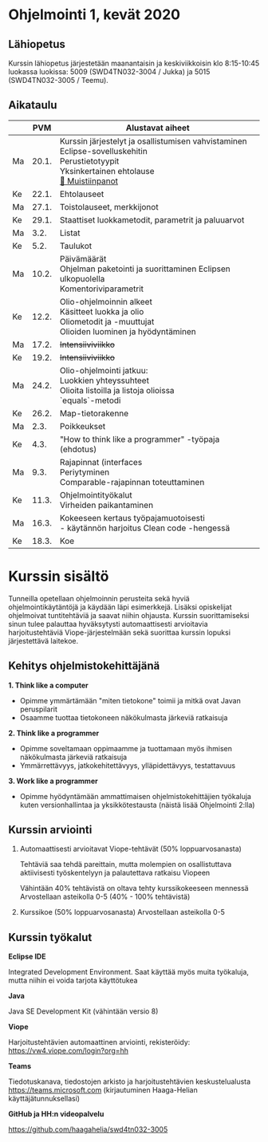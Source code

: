 # Ohjelmointi 1, kevät 2020

## Lähiopetus

Kurssin lähiopetus järjestetään maanantaisin ja keskiviikkoisin klo 8:15-10:45 luokassa luokissa: 5009 (SWD4TN032-3004 / Jukka) ja 5015 (SWD4TN032-3005 / Teemu).

## Aikataulu

<table>
    <thead>
        <tr>
            <th>&nbsp;</th>
            <th>PVM</th>
            <th>Alustavat aiheet</th>
        </tr>
    </thead>
    <tbody>
        <tr>
            <td>Ma</td>
            <td>20.1.</td>
            <td>
                Kurssin järjestelyt ja osallistumisen vahvistaminen<br />
                Eclipse-sovelluskehitin<br />
                Perustietotyypit<br />
                Yksinkertainen ehtolause<br />
                <a href="muistiinpanot/01_tietotyypit_ja_ehtolauseet.md">📝 Muistiinpanot</a>
            </td>
        </tr>
        <tr>
            <td>Ke</td>
            <td>22.1.</td>
            <td>Ehtolauseet</td>
        </tr>
        <tr>
            <td>Ma</td>
            <td>27.1.</td>
            <td>Toistolauseet, merkkijonot</td>
        </tr>
        <tr>
            <td>Ke</td>
            <td>29.1.</td>
            <td>Staattiset luokkametodit, parametrit ja paluuarvot</td>
        </tr>
        <tr>
            <td>Ma</td>
            <td>3.2.</td>
            <td>Listat</td>
        </tr>
        <tr>
            <td>Ke</td>
            <td>5.2.</td>
            <td>Taulukot</td>
        </tr>
        <tr>
            <td>Ma</td>
            <td>10.2.</td>
            <td>
                Päivämäärät<br />
                Ohjelman paketointi ja suorittaminen Eclipsen ulkopuolella<br />
                Komentoriviparametrit
            </td>
        </tr>
        <tr>
            <td>Ke</td>
            <td>12.2.</td>
            <td>
                Olio-ohjelmoinnin alkeet<br />
                Käsitteet luokka ja olio<br />
                Oliometodit ja -muuttujat<br />
                Olioiden luominen ja hyödyntäminen
            </td>
        </tr>
        <tr>
            <td>Ma</td>
            <td>17.2.</td>
            <td><del>Intensiiviviikko</del></td>
        </tr>
        <tr>
            <td>Ke</td>
            <td>19.2.</td>
            <td><del>Intensiiviviikko</del></td>
        </tr>
        <tr>
            <td>Ma</td>
            <td>24.2.</td>
            <td>
                Olio-ohjelmointi jatkuu:<br/>
                Luokkien yhteyssuhteet<br/>
                Olioita listoilla ja listoja olioissa<br/>
                `equals`-metodi
            </td>
        </tr>
        <tr>
            <td>Ke</td>
            <td>26.2.</td>
            <td>Map-tietorakenne</td>
        </tr>
        <tr>
            <td>Ma</td>
            <td>2.3.</td>
            <td>Poikkeukset</td>
        </tr>
        <tr>
            <td>Ke</td>
            <td>4.3.</td>
            <td>"How to think like a programmer" -työpaja (ehdotus)</td>
        </tr>
        <tr>
            <td>Ma</td>
            <td>9.3.</td>
            <td>
                Rajapinnat (interfaces<br />
                Periytyminen<br />
                Comparable-rajapinnan toteuttaminen
            </td>
        </tr>
        <tr>
            <td>Ke</td>
            <td>11.3.</td>
            <td>
                Ohjelmointityökalut<br />
                Virheiden paikantaminen
            </td>
        </tr>
        <tr>
            <td>Ma</td>
            <td>16.3.</td>
            <td>
                Kokeeseen kertaus työpajamuotoisesti<br />
                - käytännön harjoitus Clean code -hengessä
            </td>
        </tr>
        <tr>
            <td>Ke</td>
            <td>18.3.</td>
            <td>Koe</td>
        </tr>
    </tbody>
</table>


# Kurssin sisältö

Tunneilla opetellaan ohjelmoinnin perusteita sekä hyviä ohjelmointikäytäntöjä ja käydään läpi esimerkkejä. Lisäksi opiskelijat ohjelmoivat tuntitehtäviä ja saavat niihin ohjausta. Kurssin suorittamiseksi sinun tulee palauttaa hyväksytysti automaattisesti arvioitavia harjoitustehtäviä Viope-järjestelmään sekä suorittaa kurssin lopuksi järjestettävä laitekoe.

## Kehitys ohjelmistokehittäjänä

**1. Think like a computer**
  * Opimme ymmärtämään "miten tietokone" toimii ja mitkä ovat Javan peruspilarit
  * Osaamme tuottaa tietokoneen näkökulmasta järkeviä ratkaisuja

**2. Think like a programmer**
  * Opimme soveltamaan oppimaamme ja tuottamaan myös ihmisen näkökulmasta järkeviä ratkaisuja
  * Ymmärrettävyys, jatkokehitettävyys, ylläpidettävyys, testattavuus

**3. Work like a programmer**
  * Opimme hyödyntämään ammattimaisen ohjelmistokehittäjien työkaluja kuten versionhallintaa ja yksikkötestausta (näistä lisää Ohjelmointi 2:lla)


## Kurssin arviointi

1. Automaattisesti arvioitavat Viope-tehtävät (50% loppuarvosanasta)

   Tehtäviä saa tehdä pareittain, mutta molempien on osallistuttava aktiivisesti työskentelyyn ja palautettava ratkaisu Viopeen

   Vähintään 40% tehtävistä on oltava tehty kurssikokeeseen mennessä
   Arvostellaan asteikolla 0-5 (40% - 100% tehtävistä)

2. Kurssikoe (50% loppuarvosanasta)
Arvostellaan asteikolla 0-5

## Kurssin työkalut

**Eclipse IDE**

Integrated Development Environment. Saat käyttää myös muita työkaluja, mutta niihin ei voida tarjota käyttötukea

**Java**

Java SE Development Kit (vähintään versio 8)

**Viope**

Harjoitustehtävien automaattinen arviointi, rekisteröidy: https://vw4.viope.com/login?org=hh

**Teams**

Tiedotuskanava, tiedostojen arkisto ja harjoitustehtävien keskustelualusta
https://teams.microsoft.com  (kirjautuminen Haaga-Helian käyttäjätunnuksellasi)

**GitHub ja HH:n videopalvelu**

https://github.com/haagahelia/swd4tn032-3005


